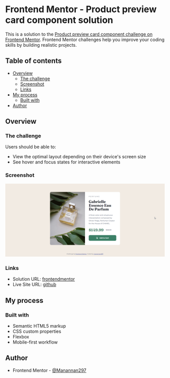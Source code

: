 # Frontend Mentor - Product preview card component solution

This is a solution to the [Product preview card component challenge on Frontend Mentor](https://www.frontendmentor.io/challenges/product-preview-card-component-GO7UmttRfa). Frontend Mentor challenges help you improve your coding skills by building realistic projects.

## Table of contents

- [Overview](#overview)
  - [The challenge](#the-challenge)
  - [Screenshot](#screenshot)
  - [Links](#links)
- [My process](#my-process)
  - [Built with](#built-with)
- [Author](#author)

## Overview

### The challenge

Users should be able to:

- View the optimal layout depending on their device's screen size
- See hover and focus states for interactive elements

### Screenshot

![](./screenshot.png)

### Links

- Solution URL: [frontendmentor](https://www.frontendmentor.io/solutions/mobilefirst-solution-using-flexbox-LGgK_BNJ6F)
- Live Site URL: [github](https://manannan297.github.io/frontendmentor/product-preview-card-component-main)

## My process

### Built with

- Semantic HTML5 markup
- CSS custom properties
- Flexbox
- Mobile-first workflow

## Author

- Frontend Mentor - [@Manannan297](https://www.frontendmentor.io/profile/Manannan297)
